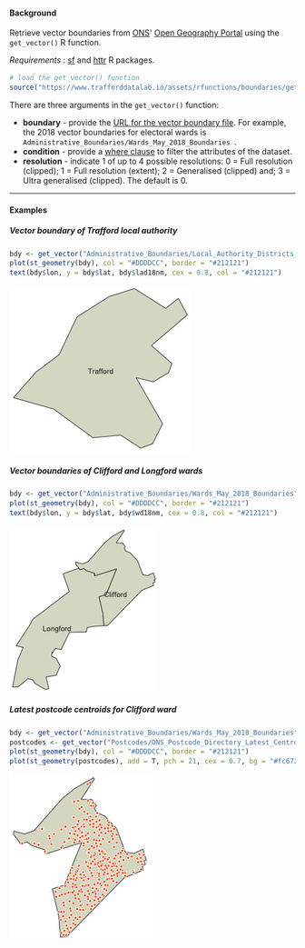 #### Background

Retrieve vector boundaries from [ONS](https://www.ons.gov.uk/)' [Open Geography Portal](http://geoportal.statistics.gov.uk/) using the `get_vector()` R function.

*Requirements* : [sf](https://cran.r-project.org/web/packages/sf/index.html) and [httr](https://cran.r-project.org/web/packages/httr/index.html) R packages.


```r
# load the get_vector() function
source("https://www.trafforddatalab.io/assets/rfunctions/boundaries/get_vector.R")
```

There are three arguments in the `get_vector()` function:

- **boundary** - provide the [URL for the vector boundary file](https://ons-inspire.esriuk.com/arcgis/rest/services). For example, the 2018 vector boundaries for electoral wards is `Administrative_Boundaries/Wards_May_2018_Boundaries `.
- **condition** - provide a [where clause](https://developers.arcgis.com/rest/services-reference/query-feature-service-layer-.htm) to filter the attributes of the dataset.
- **resolution** - indicate 1 of up to 4 possible resolutions: 0 = Full resolution (clipped); 1 = Full resolution (extent); 2 = Generalised (clipped) and; 3 = Ultra generalised (clipped). The default is 0.

---

#### Examples

##### Vector boundary of Trafford local authority

```r
bdy <- get_vector("Administrative_Boundaries/Local_Authority_Districts_DEC_2018_Boundaries", "lad18nm LIKE 'Trafford'", resolution = 3)
plot(st_geometry(bdy), col = "#DDDDCC", border = "#212121")
text(bdy$lon, y = bdy$lat, bdy$lad18nm, cex = 0.8, col = "#212121")
```

![](img/local_authority.png)

##### Vector boundaries of Clifford and Longford wards

```r
bdy <- get_vector("Administrative_Boundaries/Wards_May_2018_Boundaries", "wd18cd LIKE 'E05000825' OR wd18cd LIKE 'E05000832'", resolution = 2)
plot(st_geometry(bdy), col = "#DDDDCC", border = "#212121")
text(bdy$lon, y = bdy$lat, bdy$wd18nm, cex = 0.8, col = "#212121")
```

![](img/wards.png)

##### Latest postcode centroids for Clifford ward

```r
bdy <- get_vector("Administrative_Boundaries/Wards_May_2018_Boundaries", "wd18cd LIKE 'E05000825'", resolution = 2)
postcodes <- get_vector("Postcodes/ONS_Postcode_Directory_Latest_Centroids", "osward LIKE 'E05000825'")
plot(st_geometry(bdy), col = "#DDDDCC", border = "#212121")
plot(st_geometry(postcodes), add = T, pch = 21, cex = 0.7, bg = "#fc6721", col = "#FFFFFF")
```

![](img/postcodes.png)
